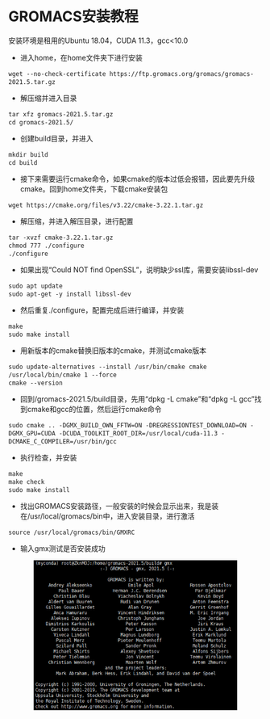 # GROMACS安装教程

安装环境是租用的Ubuntu 18.04，CUDA 11.3，gcc<10.0

* 进入home，在home文件夹下进行安装

```linux
wget --no-check-certificate https://ftp.gromacs.org/gromacs/gromacs-2021.5.tar.gz
```

* 解压缩并进入目录
  
```linux
tar xfz gromacs-2021.5.tar.gz
cd gromacs-2021.5/
```

* 创建build目录，并进入

```linux
mkdir build
cd build
```

* 接下来需要运行cmake命令，如果cmake的版本过低会报错，因此要先升级cmake。回到home文件夹，下载cmake安装包
  
```linux
wget https://cmake.org/files/v3.22/cmake-3.22.1.tar.gz
```

* 解压缩，并进入解压目录，进行配置

```linux
tar -xvzf cmake-3.22.1.tar.gz
chmod 777 ./configure
./configure
```

* 如果出现“Could NOT find OpenSSL”，说明缺少ssl库，需要安装libssl-dev

```linux
sudo apt update
sudo apt-get -y install libssl-dev
```

* 然后重复./configure，配置完成后进行编译，并安装

```linux
make
sudo make install
```

* 用新版本的cmake替换旧版本的cmake，并测试cmake版本

```linux
sudo update-alternatives --install /usr/bin/cmake cmake /usr/local/bin/cmake 1 --force
cmake --version
```

* 回到/gromacs-2021.5/build目录，先用“dpkg -L cmake”和“dpkg -L gcc”找到cmake和gcc的位置，然后运行cmake命令

```linux
sudo cmake .. -DGMX_BUILD_OWN_FFTW=ON -DREGRESSIONTEST_DOWNLOAD=ON -DGMX_GPU=CUDA -DCUDA_TOOLKIT_ROOT_DIR=/usr/local/cuda-11.3 -DCMAKE_C_COMPILER=/usr/bin/gcc
```

* 执行检查，并安装

```linux
make
make check
sudo make install
```

* 找出GROMACS安装路径，一般安装的时候会显示出来，我是装在/usr/local/gromacs/bin中，进入安装目录，进行激活

```linux
source /usr/local/gromacs/bin/GMXRC
```

* 输入gmx测试是否安装成功

<p align="center"><img src="pic/GROMACS安装成功.png" alt="GROMACS安装成功" width="80%"/></p>
